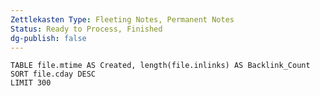 ```yaml
---
Zettlekasten Type: Fleeting Notes, Permanent Notes
Status: Ready to Process, Finished
dg-publish: false
---
```




```dataview
TABLE file.mtime AS Created, length(file.inlinks) AS Backlink_Count
SORT file.cday DESC
LIMIT 300

```


